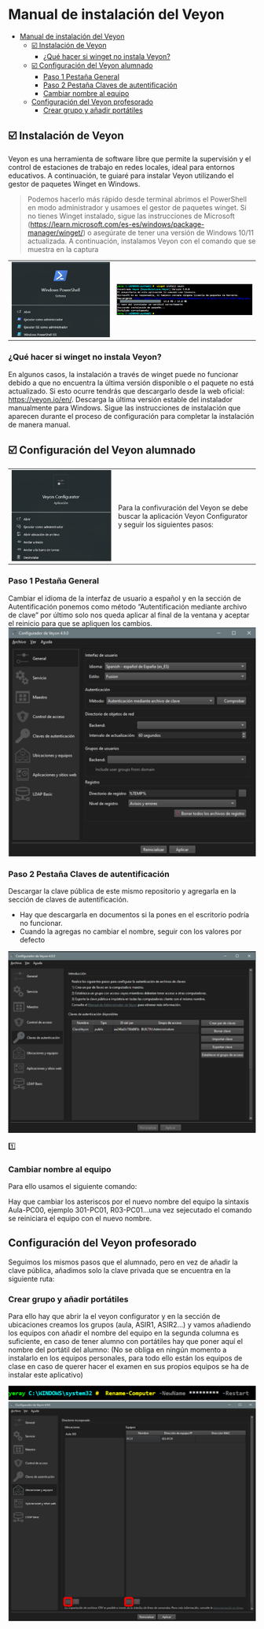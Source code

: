 # Manual de instalación del Veyon

- [Manual de instalación del Veyon](#manual-de-instalación-del-veyon)
  - [☑️  Instalación de Veyon](#️--instalación-de-veyon)
    - [¿Qué hacer si winget no instala Veyon?](#qué-hacer-si-winget-no-instala-veyon)
  - [☑️  Configuración del Veyon alumnado](#️--configuración-del-veyon-alumnado)
    - [Paso 1 Pestaña General](#paso-1-pestaña-general)
    - [Paso 2 Pestaña Claves de autentificación](#paso-2-pestaña-claves-de-autentificación)
    - [Cambiar nombre al equipo](#cambiar-nombre-al-equipo)
  - [Configuración del Veyon profesorado](#configuración-del-veyon-profesorado)
    - [Crear grupo y añadir portátiles](#crear-grupo-y-añadir-portátiles)

 
## ☑️  Instalación de Veyon
Veyon es una herramienta de software libre que permite la supervisión y el control de estaciones de trabajo en redes locales, ideal para entornos educativos. A continuación, te guiaré para instalar Veyon utilizando el gestor de paquetes Winget en Windows.
>Podemos hacerlo más rápido desde terminal abrimos el PowerShell en modo administrador y usamoes el gestor de paquetes winget. Si no tienes Winget instalado, sigue las instrucciones de Microsoft (https://learn.microsoft.com/es-es/windows/package-manager/winget/) o asegúrate de tener una versión de Windows 10/11 actualizada. A continuación, instalamos Veyon con el comando que se muestra en la captura

|  |  |
|---|---|
| ![alt text](img/vey01.PNG) |  ![alt text](img/vey02.PNG) | 

### ¿Qué hacer si winget no instala Veyon?
En algunos casos, la instalación a través de winget puede no funcionar debido a que no encuentra la última versión disponible o el paquete no está actualizado. Si esto ocurre tendrás que descargarlo desde la web oficial: https://veyon.io/en/. Descarga la última versión estable del instalador manualmente para Windows. Sigue las instrucciones de instalación que aparecen durante el proceso de configuración para completar la instalación de manera manual.
 
## ☑️  Configuración del Veyon alumnado

|  |  |
|---|---|
| ![alt text](img/vey03.PNG) | Para la confivuración del Veyon se debe buscar la aplicación Veyon Configurator y seguir los siguientes pasos: | 
 
### Paso 1 Pestaña General
Cambiar el idioma de la interfaz de usuario a español y en la sección de Autentificación ponemos como método “Autentificación mediante archivo de clave” por último solo nos queda aplicar al final de la ventana y aceptar el reinicio para que se apliquen los cambios.
![alt text](img/vey05.PNG)

### Paso 2 Pestaña Claves de autentificación
Descargar la clave pública de este mismo repositorio y agregarla en la sección de claves de autentificación.
 - Hay que descargarla en documentos si la pones en el escritorio podría no funcionar.
 - Cuando la agregas no cambiar el nombre, seguir con los valores por defecto
  
 ![alt text](img/vey04.PNG)


:one:







### Cambiar nombre al equipo
Para ello usamos el siguiente comando:
 
Hay que cambiar los asteriscos por el nuevo nombre del equipo la sintaxis Aula-PC00, ejemplo 301-PC01, R03-PC01…una vez sejecutado el comando se reiniciara el equipo con el nuevo nombre.


 
## Configuración del Veyon profesorado
Seguimos los mismos pasos que el alumnado, pero en vez de añadir la clave pública, añadimos solo la clave privada que se encuentra en la siguiente ruta: 
 
### Crear grupo y añadir portátiles
Para ello hay que abrir la el veyon configurator y en la sección de ubicaciones creamos los grupos (aula, ASIR1, ASIR2...) y vamos añadiendo los equipos con añadir el nombre del equipo en la segunda columna es suficiente, en caso de tener alumno con portátiles hay que poner aquí el nombre del portátil del alumno:
(No se obliga en ningún momento a instalarlo en los equipos personales, para todo ello están los equipos de clase en caso de querer hacer el examen en sus propios equipos se ha de instalar este aplicativo)
 



![alt text](img/vey06.PNG)
![alt text](img/vey07.PNG)